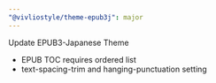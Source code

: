 ```yaml
---
"@vivliostyle/theme-epub3j": major
---
```


Update EPUB3-Japanese Theme

- EPUB TOC requires ordered list
- text-spacing-trim and hanging-punctuation setting
